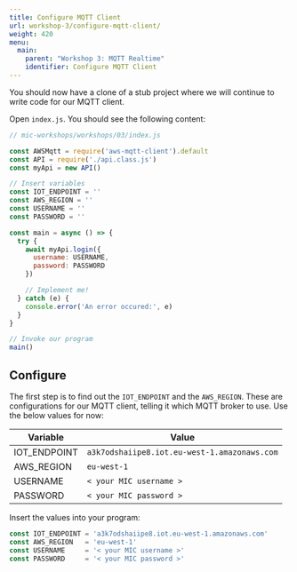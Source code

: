 ```yaml
---
title: Configure MQTT Client
url: workshop-3/configure-mqtt-client/
weight: 420
menu:
  main:
    parent: "Workshop 3: MQTT Realtime"
    identifier: Configure MQTT Client
---
```


You should now have a clone of a stub project where we will continue to write code for our MQTT client.

Open `index.js`. You should see the following content:

```javascript
// mic-workshops/workshops/03/index.js

const AWSMqtt = require('aws-mqtt-client').default
const API = require('./api.class.js')
const myApi = new API()

// Insert variables
const IOT_ENDPOINT = ''
const AWS_REGION = ''
const USERNAME = ''
const PASSWORD = ''

const main = async () => {
  try {
    await myApi.login({
      username: USERNAME,
      password: PASSWORD
    })

    // Implement me!
  } catch (e) {
    console.error('An error occured:', e)
  }
}

// Invoke our program
main()
```

## Configure

The first step is to find out the `IOT_ENDPOINT` and the `AWS_REGION`. These are configurations for our MQTT client, telling it which MQTT broker to use. Use the below values for now:

Variable | Value
--- | ---
IOT_ENDPOINT | `a3k7odshaiipe8.iot.eu-west-1.amazonaws.com`
AWS_REGION  | `eu-west-1`
USERNAME | `< your MIC username >`
PASSWORD | `< your MIC password >`

Insert the values into your program:

```javascript
const IOT_ENDPOINT = 'a3k7odshaiipe8.iot.eu-west-1.amazonaws.com'
const AWS_REGION   = 'eu-west-1'
const USERNAME     = '< your MIC username >'
const PASSWORD     = '< your MIC password >'
```
